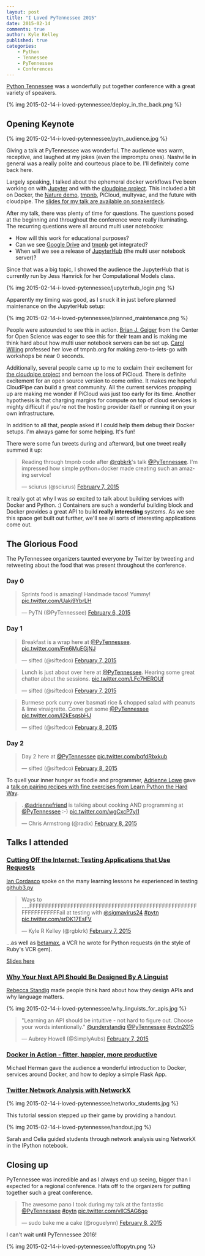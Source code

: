 ```yaml
---
layout: post
title: "I Loved PyTennessee 2015"
date: 2015-02-14
comments: true
author: Kyle Kelley
published: true
categories:
    - Python
    - Tennessee
    - PyTennessee
    - Conferences
---
```


[Python Tennessee](https://www.pytennessee.org/) was a wonderfully put together conference with a great variety of speakers.

{% img 2015-02-14-i-loved-pytennessee/deploy_in_the_back.png %}

<!-- more -->

## Opening Keynote

{% img 2015-02-14-i-loved-pytennessee/pytn_audience.jpg %}

Giving a talk at PyTennessee was wonderful. The audience was warm, receptive, and laughed at my jokes (even the impromptu ones). Nashville in general was a really polite and courteous place to be. I'll definitely come back here.

Largely speaking, I talked about the ephemeral docker workflows I've been working on with [Jupyter](https://github.com/jupyter) and with the [cloudpipe project](https://github.com/cloudpipe). This included a bit on Docker, the [Nature demo](https://developer.rackspace.com/blog/how-did-we-serve-more-than-20000-ipython-notebooks-for-nature/), [tmpnb](https://github.com/jupyter/tmpnb), PiCloud, multyvac, and the future with cloudpipe. The [slides for my talk are available on speakerdeck](https://speakerdeck.com/rgbkrk/ephemeral-docker-workloads-with-jupyter-at-pytn).

After my talk, there was plenty of time for questions. The questions posed at the beginning and throughout the conference were really illuminating. The recurring questions were all around multi user notebooks:

* How will this work for educational purposes?
* Can we see [Google Drive](https://github.com/jupyter/jupyter-drive) and [tmpnb](https://github.com/jupyter/tmpnb) get integrated?
* When will we see a release of [JupyterHub](https://github.com/jupyter/jupyterhub) (the multi user notebook server)?

Since that was a big topic, I showed the audience the JupyterHub that is currently run by Jess Hamrick for her Computational Models class.

{% img 2015-02-14-i-loved-pytennessee/jupyterhub_login.png  %}

Apparently my timing was good, as I snuck it in just before planned maintenance on the JupyterHub setup:

{% img 2015-02-14-i-loved-pytennessee/planned_maintenance.png %}

People were astounded to see this in action. [Brian J. Geiger](https://twitter.com/thefoodgeek) from the Center for Open Science was eager to see this for their team and is making me think hard about how multi user notebook servers can be set up. [Carol Willing](https://twitter.com/WillingCarol) professed her love of tmpnb.org for making zero-to-lets-go with workshops be near 0 seconds.

Additionally, several people came up to me to exclaim their excitement for [the cloudpipe project](https://github.com/cloudpipe) and bemoan the loss of PiCloud. There is definite excitement for an open source version to come online. It makes me hopeful CloudPipe can build a great community. All the current services propping up are making me wonder if PiCloud was just too early for its time. Another hypothesis is that charging margins for compute on top of cloud services is mighty difficult if you're not the hosting provider itself or running it on your own infrastructure.

In addition to all that, people asked if I could help them debug their Docker setups. I'm always game for some helping. It's fun!

There were some fun tweets during and afterward, but one tweet really summed it up:

<blockquote class="twitter-tweet" lang="en"><p>Reading through tmpnb code after <a href="https://twitter.com/rgbkrk">@rgbkrk</a>&#39;s talk <a href="https://twitter.com/PyTennessee">@PyTennessee</a>. I&#39;m impressed how simple python+docker made creating such an amazing service!</p>&mdash; sciurus (@sciurus) <a href="https://twitter.com/sciurus/status/564100686888337411">February 7, 2015</a></blockquote>
<script async src="//platform.twitter.com/widgets.js" charset="utf-8"></script>

It really got at why I was *so* excited to talk about building services with Docker and Python. :) Containers are such a wonderful building block and Docker provides a great API to build **really interesting** systems. As we see this space get built out further, we'll see all sorts of interesting applications come out.

## The Glorious Food

The PyTennessee organizers taunted everyone by Twitter by tweeting and retweeting about the food that was present throughout the conference.

### Day 0

<blockquote class="twitter-tweet" lang="en"><p>Sprints food is amazing! Handmade tacos! Yummy! <a href="http://t.co/Uaki9YbrLH">pic.twitter.com/Uaki9YbrLH</a></p>&mdash; PyTN (@PyTennessee) <a href="https://twitter.com/PyTennessee/status/563847755253448705">February 6, 2015</a></blockquote>
<script async src="//platform.twitter.com/widgets.js" charset="utf-8"></script>

### Day 1

<blockquote class="twitter-tweet" lang="en"><p>Breakfast is a wrap here at <a href="https://twitter.com/PyTennessee">@PyTennessee</a>. <a href="http://t.co/Fm6MuEGjNJ">pic.twitter.com/Fm6MuEGjNJ</a></p>&mdash; sifted (@siftedco) <a href="https://twitter.com/siftedco/status/564100088545304576">February 7, 2015</a></blockquote>
<script async src="//platform.twitter.com/widgets.js" charset="utf-8"></script>

<blockquote class="twitter-tweet" lang="en"><p>Lunch is just about over here at <a href="https://twitter.com/PyTennessee">@PyTennessee</a>. Hearing some great chatter about the sessions. <a href="http://t.co/LFc7HEROUf">pic.twitter.com/LFc7HEROUf</a></p>&mdash; sifted (@siftedco) <a href="https://twitter.com/siftedco/status/564134854124523520">February 7, 2015</a></blockquote>
<script async src="//platform.twitter.com/widgets.js" charset="utf-8"></script>

<blockquote class="twitter-tweet" lang="en"><p>Burmese pork curry over basmati rice &amp; chopped salad with peanuts &amp; lime vinaigrette. Come get some <a href="https://twitter.com/PyTennessee">@PyTennessee</a> <a href="http://t.co/I2kEsqsbHJ">pic.twitter.com/I2kEsqsbHJ</a></p>&mdash; sifted (@siftedco) <a href="https://twitter.com/siftedco/status/564214595644973056">February 8, 2015</a></blockquote>
<script async src="//platform.twitter.com/widgets.js" charset="utf-8"></script>

### Day 2

<blockquote class="twitter-tweet" lang="en"><p>Day 2 here at <a href="https://twitter.com/PyTennessee">@PyTennessee</a> <a href="http://t.co/bqfdRbxkub">pic.twitter.com/bqfdRbxkub</a></p>&mdash; sifted (@siftedco) <a href="https://twitter.com/siftedco/status/564429136672722944">February 8, 2015</a></blockquote>
<script async src="//platform.twitter.com/widgets.js" charset="utf-8"></script>

To quell your inner hunger as foodie and programmer, [Adrienne Lowe](https://twitter.com/adriennefriend) gave a [talk on pairing recipes with fine exercises from Learn Python the Hard Way](https://www.pytennessee.org/schedule/presentation/76/).

<blockquote class="twitter-tweet" lang="en"><p>. <a href="https://twitter.com/adriennefriend">@adriennefriend</a> is talking about cooking AND programming at <a href="https://twitter.com/PyTennessee">@PyTennessee</a> :-) <a href="http://t.co/wgCxcP7yl1">pic.twitter.com/wgCxcP7yl1</a></p>&mdash; Chris Armstrong (@radix) <a href="https://twitter.com/radix/status/564514572070309889">February 8, 2015</a></blockquote>
<script async src="//platform.twitter.com/widgets.js" charset="utf-8"></script>

## Talks I attended

### [Cutting Off the Internet: Testing Applications that Use Requests](https://www.pytennessee.org/schedule/presentation/54/)

[Ian Cordasco](https://twitter.com/sigmavirus24) spoke on the many learning lessons he experienced in testing [github3.py](https://github.com/sigmavirus24/github3.py)

<blockquote class="twitter-tweet" lang="en"><p>Ways to .....FFFFFFFFFFFFFFFFFFFFFFFFFFFFFFFFFFFFFFFFFFFFFFFFFFFFFFFFFFFFFFFFFail at testing with <a href="https://twitter.com/sigmavirus24">@sigmavirus24</a> <a href="https://twitter.com/hashtag/pytn?src=hash">#pytn</a> <a href="http://t.co/srDK17EsFV">pic.twitter.com/srDK17EsFV</a></p>&mdash; Kyle R Kelley (@rgbkrk) <a href="https://twitter.com/rgbkrk/status/564154607744856064">February 7, 2015</a></blockquote>
<script async src="//platform.twitter.com/widgets.js" charset="utf-8"></script>

...as well as [betamax](https://github.com/sigmavirus24/betamax), a VCR he wrote for Python requests (in the style of Ruby's VCR gem).

[Slides here](https://speakerdeck.com/sigmavirus24/cutting-off-the-internet-testing-applications-that-use-requests)

### [Why Your Next API Should Be Designed By A Linguist](https://www.pytennessee.org/schedule/presentation/82/)

[Rebecca Standig](https://twitter.com/understandig) made people think hard about how they design APIs and why language matters.

{% img 2015-02-14-i-loved-pytennessee/why_linguists_for_apis.jpg %}

<blockquote class="twitter-tweet" lang="en"><p>&quot;Learning an API should be intuitive - not hard to figure out. Choose your words intentionally.&quot; <a href="https://twitter.com/understandig">@understandig</a> <a href="https://twitter.com/PyTennessee">@PyTennessee</a> <a href="https://twitter.com/hashtag/pytn2015?src=hash">#pytn2015</a></p>&mdash; Aubrey Howell (@SimplyAubs) <a href="https://twitter.com/SimplyAubs/status/564185914860371969">February 7, 2015</a></blockquote>
<script async src="//platform.twitter.com/widgets.js" charset="utf-8"></script>

### [Docker in Action - fitter, happier, more productive](https://www.pytennessee.org/schedule/presentation/51/)

Michael Herman gave the audience a wonderful introduction to Docker, services around Docker, and how to deploy a simple Flask App.

### [Twitter Network Analysis with NetworkX](https://www.pytennessee.org/schedule/presentation/52/)

{% img 2015-02-14-i-loved-pytennessee/networkx_students.jpg %}

This tutorial session stepped up their game by providing a handout.

{% img 2015-02-14-i-loved-pytennessee/handout.jpg %}

Sarah and Celia guided students through network analysis using NetworkX in the IPython notebook.

## Closing up

PyTennessee was incredible and as I always end up seeing, bigger than I expected for a regional conference. Hats off to the organizers for putting together such a great conference.

<blockquote class="twitter-tweet" lang="en"><p>The awesome pano I took during my talk at the fantastic <a href="https://twitter.com/PyTennessee">@PyTennessee</a> <a href="https://twitter.com/hashtag/pytn?src=hash">#pytn</a> <a href="http://t.co/vllC5AG6go">pic.twitter.com/vllC5AG6go</a></p>&mdash; sudo bake me a cake (@roguelynn) <a href="https://twitter.com/roguelynn/status/564567652442861568">February 8, 2015</a></blockquote>
<script async src="//platform.twitter.com/widgets.js" charset="utf-8"></script>

I can't wait until PyTennessee 2016!

{% img 2015-02-14-i-loved-pytennessee/offtopytn.png %}

